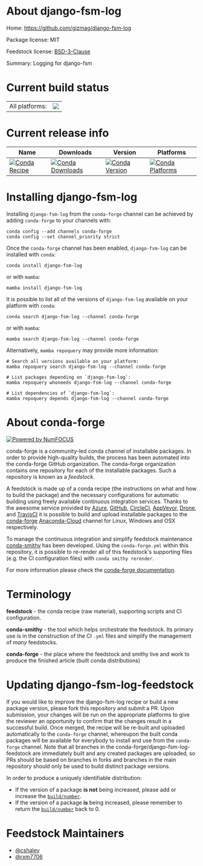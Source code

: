 About django-fsm-log
====================

Home: https://github.com/gizmag/django-fsm-log

Package license: MIT

Feedstock license: [BSD-3-Clause](https://github.com/conda-forge/django-fsm-log-feedstock/blob/main/LICENSE.txt)

Summary: Logging for django-fsm

Current build status
====================


<table><tr><td>All platforms:</td>
    <td>
      <a href="https://dev.azure.com/conda-forge/feedstock-builds/_build/latest?definitionId=18036&branchName=main">
        <img src="https://dev.azure.com/conda-forge/feedstock-builds/_apis/build/status/django-fsm-log-feedstock?branchName=main">
      </a>
    </td>
  </tr>
</table>

Current release info
====================

| Name | Downloads | Version | Platforms |
| --- | --- | --- | --- |
| [![Conda Recipe](https://img.shields.io/badge/recipe-django--fsm--log-green.svg)](https://anaconda.org/conda-forge/django-fsm-log) | [![Conda Downloads](https://img.shields.io/conda/dn/conda-forge/django-fsm-log.svg)](https://anaconda.org/conda-forge/django-fsm-log) | [![Conda Version](https://img.shields.io/conda/vn/conda-forge/django-fsm-log.svg)](https://anaconda.org/conda-forge/django-fsm-log) | [![Conda Platforms](https://img.shields.io/conda/pn/conda-forge/django-fsm-log.svg)](https://anaconda.org/conda-forge/django-fsm-log) |

Installing django-fsm-log
=========================

Installing `django-fsm-log` from the `conda-forge` channel can be achieved by adding `conda-forge` to your channels with:

```
conda config --add channels conda-forge
conda config --set channel_priority strict
```

Once the `conda-forge` channel has been enabled, `django-fsm-log` can be installed with `conda`:

```
conda install django-fsm-log
```

or with `mamba`:

```
mamba install django-fsm-log
```

It is possible to list all of the versions of `django-fsm-log` available on your platform with `conda`:

```
conda search django-fsm-log --channel conda-forge
```

or with `mamba`:

```
mamba search django-fsm-log --channel conda-forge
```

Alternatively, `mamba repoquery` may provide more information:

```
# Search all versions available on your platform:
mamba repoquery search django-fsm-log --channel conda-forge

# List packages depending on `django-fsm-log`:
mamba repoquery whoneeds django-fsm-log --channel conda-forge

# List dependencies of `django-fsm-log`:
mamba repoquery depends django-fsm-log --channel conda-forge
```


About conda-forge
=================

[![Powered by
NumFOCUS](https://img.shields.io/badge/powered%20by-NumFOCUS-orange.svg?style=flat&colorA=E1523D&colorB=007D8A)](https://numfocus.org)

conda-forge is a community-led conda channel of installable packages.
In order to provide high-quality builds, the process has been automated into the
conda-forge GitHub organization. The conda-forge organization contains one repository
for each of the installable packages. Such a repository is known as a *feedstock*.

A feedstock is made up of a conda recipe (the instructions on what and how to build
the package) and the necessary configurations for automatic building using freely
available continuous integration services. Thanks to the awesome service provided by
[Azure](https://azure.microsoft.com/en-us/services/devops/), [GitHub](https://github.com/),
[CircleCI](https://circleci.com/), [AppVeyor](https://www.appveyor.com/),
[Drone](https://cloud.drone.io/welcome), and [TravisCI](https://travis-ci.com/)
it is possible to build and upload installable packages to the
[conda-forge](https://anaconda.org/conda-forge) [Anaconda-Cloud](https://anaconda.org/)
channel for Linux, Windows and OSX respectively.

To manage the continuous integration and simplify feedstock maintenance
[conda-smithy](https://github.com/conda-forge/conda-smithy) has been developed.
Using the ``conda-forge.yml`` within this repository, it is possible to re-render all of
this feedstock's supporting files (e.g. the CI configuration files) with ``conda smithy rerender``.

For more information please check the [conda-forge documentation](https://conda-forge.org/docs/).

Terminology
===========

**feedstock** - the conda recipe (raw material), supporting scripts and CI configuration.

**conda-smithy** - the tool which helps orchestrate the feedstock.
                   Its primary use is in the construction of the CI ``.yml`` files
                   and simplify the management of *many* feedstocks.

**conda-forge** - the place where the feedstock and smithy live and work to
                  produce the finished article (built conda distributions)


Updating django-fsm-log-feedstock
=================================

If you would like to improve the django-fsm-log recipe or build a new
package version, please fork this repository and submit a PR. Upon submission,
your changes will be run on the appropriate platforms to give the reviewer an
opportunity to confirm that the changes result in a successful build. Once
merged, the recipe will be re-built and uploaded automatically to the
`conda-forge` channel, whereupon the built conda packages will be available for
everybody to install and use from the `conda-forge` channel.
Note that all branches in the conda-forge/django-fsm-log-feedstock are
immediately built and any created packages are uploaded, so PRs should be based
on branches in forks and branches in the main repository should only be used to
build distinct package versions.

In order to produce a uniquely identifiable distribution:
 * If the version of a package **is not** being increased, please add or increase
   the [``build/number``](https://docs.conda.io/projects/conda-build/en/latest/resources/define-metadata.html#build-number-and-string).
 * If the version of a package **is** being increased, please remember to return
   the [``build/number``](https://docs.conda.io/projects/conda-build/en/latest/resources/define-metadata.html#build-number-and-string)
   back to 0.

Feedstock Maintainers
=====================

* [@cshaley](https://github.com/cshaley/)
* [@rxm7706](https://github.com/rxm7706/)


